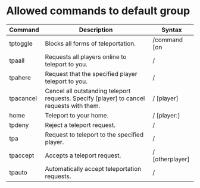 #  Allowed commands to default group  

Command | Description | Syntax 
------- | ---------- | -------
tptoggle | Blocks all forms of teleportation.	 | /command <player> [on|off]
tpaall | Requests all players online to teleport to you. |	/<command> <player>
tpahere	| Request that the specified player teleport to you.	| /<command> <player>
tpacancel | Cancel all outstanding teleport requests. Specify [player] to cancel requests with them.	| /<command> [player]
home	| Teleport to your home.	| /<command> [player:]<name>	
tpdeny	| Reject a teleport request.	| /<command>
tpa	| Request to teleport to the specified player.	| /<command> <player>
tpaccept | Accepts a teleport request.	| /<command> [otherplayer]
tpauto	| Automatically accept teleportation requests.	| /<command> <player>

